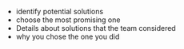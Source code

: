 - identify potential solutions
- choose the most promising one
- Details about solutions that the team considered
- why you chose the one you did
